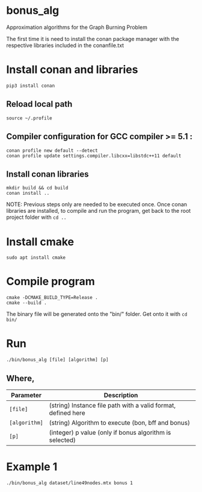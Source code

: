 # bonus_alg
Approximation algorithms for the Graph Burning Problem

The first time it is need to install the conan package manager with the respective libraries included in the conanfile.txt

# Install conan and libraries

```
pip3 install conan
```

## Reload local path
```
source ~/.profile
```

## Compiler configuration for GCC compiler >= 5.1 :
```
conan profile new default --detect
conan profile update settings.compiler.libcxx=libstdc++11 default
```

## Install conan libraries
```
mkdir build && cd build
conan install ..
```

NOTE: Previous steps only are needed to be executed once. Once conan libraries are installed, to compile and run the program, get back to the root project folder with ```cd ..```

# Install cmake
```
sudo apt install cmake
```

# Compile program

```
cmake -DCMAKE_BUILD_TYPE=Release .
cmake --build .
```
The binary file will be generated onto the "bin/" folder. Get onto it with ```cd bin/```

# Run

```
./bin/bonus_alg [file] [algorithm] [p]
```

## Where,

|  Parameter |                                          Description                                          |
|----------|---------------------------------------------------------------------------------------------|
| `[file]` | (string) Instance file path with a valid format, defined here                                    |
| `[algorithm]`    | (string) Algorithm to execute (bon, bff and bonus)  |
| `[p]`    | (integer) p value (only if bonus algorithm is selected)   |

# Example 1
```
./bin/bonus_alg dataset/line49nodes.mtx bonus 1
```
